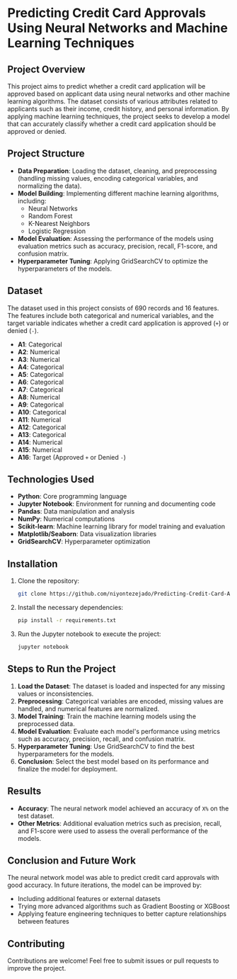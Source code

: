# Predicting Credit Card Approvals Using Neural Networks and Machine Learning Techniques

## Project Overview

This project aims to predict whether a credit card application will be approved based on applicant data using neural networks and other machine learning algorithms. The dataset consists of various attributes related to applicants such as their income, credit history, and personal information. By applying machine learning techniques, the project seeks to develop a model that can accurately classify whether a credit card application should be approved or denied.

## Project Structure

- **Data Preparation**: Loading the dataset, cleaning, and preprocessing (handling missing values, encoding categorical variables, and normalizing the data).
- **Model Building**: Implementing different machine learning algorithms, including:
  - Neural Networks
  - Random Forest
  - K-Nearest Neighbors
  - Logistic Regression
- **Model Evaluation**: Assessing the performance of the models using evaluation metrics such as accuracy, precision, recall, F1-score, and confusion matrix.
- **Hyperparameter Tuning**: Applying GridSearchCV to optimize the hyperparameters of the models.

## Dataset

The dataset used in this project consists of 690 records and 16 features. The features include both categorical and numerical variables, and the target variable indicates whether a credit card application is approved (`+`) or denied (`-`).

- **A1**: Categorical
- **A2**: Numerical
- **A3**: Numerical
- **A4**: Categorical
- **A5**: Categorical
- **A6**: Categorical
- **A7**: Categorical
- **A8**: Numerical
- **A9**: Categorical
- **A10**: Categorical
- **A11**: Numerical
- **A12**: Categorical
- **A13**: Categorical
- **A14**: Numerical
- **A15**: Numerical
- **A16**: Target (Approved `+` or Denied `-`)

## Technologies Used

- **Python**: Core programming language
- **Jupyter Notebook**: Environment for running and documenting code
- **Pandas**: Data manipulation and analysis
- **NumPy**: Numerical computations
- **Scikit-learn**: Machine learning library for model training and evaluation
- **Matplotlib/Seaborn**: Data visualization libraries
- **GridSearchCV**: Hyperparameter optimization

## Installation

1. Clone the repository:
    ```bash
    git clone https://github.com/niyontezejado/Predicting-Credit-Card-Approvals-using-ML-Techniques.git
    ```
2. Install the necessary dependencies:
    ```bash
    pip install -r requirements.txt
    ```
   
3. Run the Jupyter notebook to execute the project:
    ```bash
    jupyter notebook
    ```

## Steps to Run the Project

1. **Load the Dataset**: The dataset is loaded and inspected for any missing values or inconsistencies.
2. **Preprocessing**: Categorical variables are encoded, missing values are handled, and numerical features are normalized.
3. **Model Training**: Train the machine learning models using the preprocessed data.
4. **Model Evaluation**: Evaluate each model's performance using metrics such as accuracy, precision, recall, and confusion matrix.
5. **Hyperparameter Tuning**: Use GridSearchCV to find the best hyperparameters for the models.
6. **Conclusion**: Select the best model based on its performance and finalize the model for deployment.

## Results

- **Accuracy**: The neural network model achieved an accuracy of `X%` on the test dataset.
- **Other Metrics**: Additional evaluation metrics such as precision, recall, and F1-score were used to assess the overall performance of the models.

## Conclusion and Future Work

The neural network model was able to predict credit card approvals with good accuracy. In future iterations, the model can be improved by:
- Including additional features or external datasets
- Trying more advanced algorithms such as Gradient Boosting or XGBoost
- Applying feature engineering techniques to better capture relationships between features

## Contributing

Contributions are welcome! Feel free to submit issues or pull requests to improve the project.


